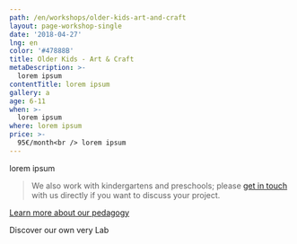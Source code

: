 ```yaml
---
path: /en/workshops/older-kids-art-and-craft
layout: page-workshop-single
date: '2018-04-27'
lng: en
color: '#47888B'
title: Older Kids - Art & Craft
metaDescription: >-
  lorem ipsum
contentTitle: lorem ipsum
gallery: a
age: 6-11
when: >-
  lorem ipsum
where: lorem ipsum
price: >-
  95€/month<br /> lorem ipsum
---
```

lorem ipsum

> We also work with kindergartens and preschools; please [get in touch](/en/contact-us) with us directly if you want to discuss your project.

[Learn more about our pedagogy](/en/pedagogy)

Discover our own very Lab
